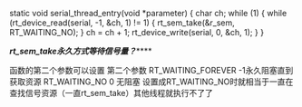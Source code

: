 static void serial_thread_entry(void *parameter)
{
    char ch;
    while (1)
    {
        while (rt_device_read(serial, -1, &ch, 1) != 1)
        {
            rt_sem_take(&r_sem, RT_WAITING_NO);
        }
        ch = ch + 1;
        rt_device_write(serial, 0, &ch, 1);
    }
}

*******************************rt_sem_take永久方式等待信号量？***********************************

函数的第二个参数可以设置
第二个参数 RT_WAITING_FOREVER          -1永久阻塞直到获取资源
                 RT_WAITING_NO                    0 无阻塞
设置成RT_WAITING_NO时就相当于一直在查找信号资源（一直rt_sem_take）其他线程就执行不了了








                    